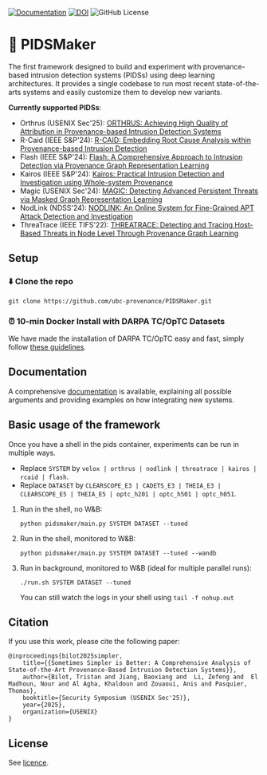 [![Documentation](https://img.shields.io/badge/docs-online-pink.svg)](https://ubc-provenance.github.io/PIDSMaker/)
[![DOI](https://zenodo.org/badge/DOI/10.5281/zenodo.15603122.svg)](https://doi.org/10.5281/zenodo.15603122)
![GitHub License](https://img.shields.io/github/license/ubc-provenance/PIDSMaker)


# 🥷 PIDSMaker

The first framework designed to build and experiment with provenance-based intrusion detection systems (PIDSs) using deep learning architectures.
It provides a single codebase to run most recent state-of-the-arts systems and easily customize them to develop new variants.

**Currently supported PIDSs**:
- Orthrus (USENIX Sec'25): [ORTHRUS: Achieving High Quality of Attribution in Provenance-based Intrusion Detection Systems](https://www.usenix.org/system/files/conference/usenixsecurity25/sec25cycle1-prepub-103-jiang-baoxiang.pdf)
- R-Caid (IEEE S\&P'24): [R-CAID: Embedding Root Cause Analysis within Provenance-based Intrusion Detection](https://gangw.web.illinois.edu/rcaid-sp24.pdf)
- Flash (IEEE S\&P'24): [Flash: A Comprehensive Approach to Intrusion Detection via Provenance Graph Representation Learning](https://dartlab.org/assets/pdf/flash.pdf)
- Kairos (IEEE S\&P'24): [Kairos: Practical Intrusion Detection and Investigation using Whole-system Provenance](https://arxiv.org/pdf/2308.05034)
- Magic (USENIX Sec'24): [MAGIC: Detecting Advanced Persistent Threats via Masked Graph Representation Learning](https://www.usenix.org/system/files/usenixsecurity24-jia-zian.pdf)
- NodLink (NDSS'24): [NODLINK: An Online System for Fine-Grained APT Attack Detection and Investigation](https://arxiv.org/pdf/2311.02331)
- ThreaTrace (IEEE TIFS'22): [THREATRACE: Detecting and Tracing Host-Based Threats in Node Level Through Provenance Graph Learning](https://arxiv.org/pdf/2111.04333)

## Setup

### ⬇️ Clone the repo
```
git clone https://github.com/ubc-provenance/PIDSMaker.git
```

### ⏰ 10-min Docker Install with DARPA TC/OpTC Datasets

We have made the installation of DARPA TC/OpTC easy and fast, simply follow [these guidelines](http://localhost:8000/PIDSMaker/ten-minute-install/).

## Documentation

A comprehensive [documentation](https://ubc-provenance.github.io/PIDSMaker/) is available, explaining all possible arguments and providing examples on how integrating new systems.

## Basic usage of the framework

Once you have a shell in the pids container, experiments can be run in multiple ways.

- Replace `SYSTEM` by `velox | orthrus | nodlink | threatrace | kairos | rcaid | flash`.
- Replace `DATASET` by `CLEARSCOPE_E3 | CADETS_E3 | THEIA_E3 | CLEARSCOPE_E5 | THEIA_E5 | optc_h201 | optc_h501 | optc_h051`.

1. Run in the shell, no W&B:
    ```shell
    python pidsmaker/main.py SYSTEM DATASET --tuned
    ```

2. Run in the shell, monitored to W&B:
    ```shell
    python pidsmaker/main.py SYSTEM DATASET --tuned --wandb
    ```

3. Run in background, monitored to W&B (ideal for multiple parallel runs):
    ```shell
    ./run.sh SYSTEM DATASET --tuned
    ```
    You can still watch the logs in your shell using `tail -f nohup.out`

## Citation

If you use this work, please cite the following paper:
```
@inproceedings{bilot2025simpler,
	title={{Sometimes Simpler is Better: A Comprehensive Analysis of State-of-the-Art Provenance-Based Intrusion Detection Systems}},
	author={Bilot, Tristan and Jiang, Baoxiang and  Li, Zefeng and  El Madhoun, Nour and Al Agha, Khaldoun and Zouaoui, Anis and Pasquier, Thomas},
	booktitle={Security Symposium (USENIX Sec'25)},
	year={2025},
	organization={USENIX}
}
```

## License

See [licence](LICENSE).
